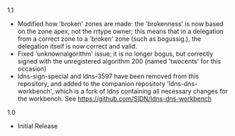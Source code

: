 
1.1

- Modified how 'broken' zones are made: the 'brokenness' is now based on the
  zone apex, not the rrtype owner; this means that in a delegation from a
  correct zone to a 'broken' zone (such as bogussig.<zone>), the delegation
  itself is now correct and valid.
- Fixed 'unknownalgorithm' issue; it is no longer bogus, but correctly
  signed with the unregistered algorithm 200 (named 'twocents' for this
  occasion)
- ldns-sign-special and ldns-3597 have been removed from this repository,
  and added to the companion repository 'ldns-dns-workbench', which is
  a fork of ldns containing all necessary changes for the workbench.
  See https://github.com/SIDN/ldns-dns-workbench

1.0

- Initial Release